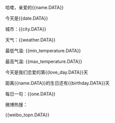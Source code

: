 哈喽，亲爱的{{name.DATA}}

今天是{{date.DATA}}

城市：{{city.DATA}}

天气：{{weather.DATA}}

最低气温: {{min_temperature.DATA}}

最高气温: {{max_temperature.DATA}}

今天是我们恋爱的第{{love_day.DATA}}天

距离{{name.DATA}}的生日还有{{birthday.DATA}}天

每日一句：{{one.DATA}}

微博热搜：

{{weibo_topn.DATA}}